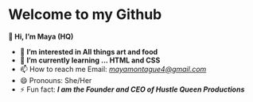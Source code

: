 # Welcome to my Github
**👋 Hi, I’m Maya (HQ)**
- 👀 **I’m interested in All things art and food**
- 🌱 **I’m currently learning ... HTML and CSS**
- 📫 How to reach me Email: *mayamontague4@gmail.com*
- 😄 Pronouns: She/Her
- ⚡ Fun fact: ***I am the Founder and CEO of Hustle Queen Productions***

<!---
hturayam11/hturayam11 is a ✨ special ✨ repository because its `README.md` (this file) appears on your GitHub profile.
You can click the Preview link to take a look at your changes.
--->
